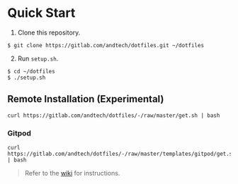 # Quick Start
1. Clone this repository.

```
$ git clone https://gitlab.com/andtech/dotfiles.git ~/dotfiles
```

2. Run `setup.sh`.

```
$ cd ~/dotfiles
$ ./setup.sh
```

## Remote Installation (Experimental)
```
curl https://gitlab.com/andtech/dotfiles/-/raw/master/get.sh | bash
```

### Gitpod
```
curl https://gitlab.com/andtech/dotfiles/-/raw/master/templates/gitpod/get.sh | bash
```

> Refer to the [wiki](https://gitlab.com/andtech/dotfiles/-/wikis/home) for instructions.
